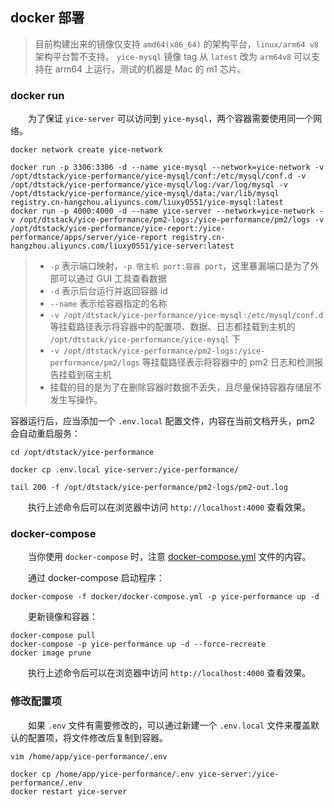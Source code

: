 ## docker 部署

> 目前构建出来的镜像仅支持 `amd64(x86_64)` 的架构平台，`linux/arm64 v8` 架构平台暂不支持。
> `yice-mysql` 镜像 tag 从 `latest` 改为 `arm64v8` 可以支持在 arm64 上运行，测试的机器是 Mac 的 m1 芯片。


### docker run

&emsp;&emsp;为了保证 `yice-server` 可以访问到 `yice-mysql`，两个容器需要使用同一个网络。

``` shell
docker network create yice-network
```

``` shell
docker run -p 3306:3306 -d --name yice-mysql --network=yice-network -v /opt/dtstack/yice-performance/yice-mysql/conf:/etc/mysql/conf.d -v /opt/dtstack/yice-performance/yice-mysql/log:/var/log/mysql -v /opt/dtstack/yice-performance/yice-mysql/data:/var/lib/mysql registry.cn-hangzhou.aliyuncs.com/liuxy0551/yice-mysql:latest
docker run -p 4000:4000 -d --name yice-server --network=yice-network -v /opt/dtstack/yice-performance/pm2-logs:/yice-performance/pm2/logs -v /opt/dtstack/yice-performance/yice-report:/yice-performance/apps/server/yice-report registry.cn-hangzhou.aliyuncs.com/liuxy0551/yice-server:latest
```

> - `-p` 表示端口映射，`-p 宿主机 port:容器 port`，这里暴漏端口是为了外部可以通过 GUI 工具查看数据
> - `-d` 表示后台运行并返回容器 id
> - `--name` 表示给容器指定的名称
> - `-v /opt/dtstack/yice-performance/yice-mysql:/etc/mysql/conf.d` 等挂载路径表示将容器中的配置项、数据、日志都挂载到主机的 `/opt/dtstack/yice-performance/yice-mysql` 下
> - `-v /opt/dtstack/yice-performance/pm2-logs:/yice-performance/pm2/logs` 等挂载路径表示将容器中的 pm2 日志和检测报告挂载到宿主机
> - 挂载的目的是为了在删除容器时数据不丢失，且尽量保持容器存储层不发生写操作。

容器运行后，应当添加一个 `.env.local` 配置文件，内容在当前文档开头，pm2 会自动重启服务：

``` shell
cd /opt/dtstack/yice-performance
```

``` shell
docker cp .env.local yice-server:/yice-performance/
```

``` shell
tail 200 -f /opt/dtstack/yice-performance/pm2-logs/pm2-out.log
```

&emsp;&emsp;执行上述命令后可以在浏览器中访问 `http://localhost:4000` 查看效果。


### docker-compose

&emsp;&emsp;当你使用 `docker-compose` 时，注意 [docker-compose.yml](../docker/docker-compose.yml) 文件的内容。

&emsp;&emsp;通过 docker-compose 启动程序：

``` shell
docker-compose -f docker/docker-compose.yml -p yice-performance up -d
```

&emsp;&emsp;更新镜像和容器：

``` shell
docker-compose pull
docker-compose -p yice-performance up -d --force-recreate
docker image prune
```

&emsp;&emsp;执行上述命令后可以在浏览器中访问 `http://localhost:4000` 查看效果。


### 修改配置项

&emsp;&emsp;如果 `.env` 文件有需要修改的，可以通过新建一个 `.env.local` 文件来覆盖默认的配置项，将文件修改后复制到容器。

``` shell
vim /home/app/yice-performance/.env
```
``` shell
docker cp /home/app/yice-performance/.env yice-server:/yice-performance/.env
docker restart yice-server
```

